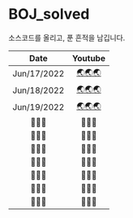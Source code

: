 # BOJ_solved
소스코드를 올리고, 푼 흔적을 남깁니다. <br>

| Date | Youtube |
|         :----:         | :----: |
|   Jun/17/2022    | [🌏🌏🌏](https://youtu.be/qN1Hzh1sV8s) |
|        Jun/18/2022        |   [🌏🌏🌏](https://www.youtube.com/watch?v=zVu44IkTzZM)   |
|        Jun/19/2022      |   [🌏🌏🌏](https://youtu.be/WFFt7auzro4)   |
|        🚧🚧🚧        |   🚧🚧🚧   |
|        🚧🚧🚧        |   🚧🚧🚧   |
|        🚧🚧🚧        |   🚧🚧🚧   |
|        🚧🚧🚧        |   🚧🚧🚧   |
|        🚧🚧🚧        |   🚧🚧🚧   |
|        🚧🚧🚧        |   🚧🚧🚧   |
|        🚧🚧🚧        |   🚧🚧🚧   |